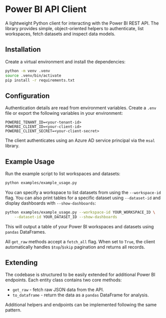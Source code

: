 # Power BI API Client

A lightweight Python client for interacting with the Power BI REST API. The
library provides simple, object-oriented helpers to authenticate, list
workspaces, fetch datasets and inspect data models.

## Installation

Create a virtual environment and install the dependencies:

```bash
python -m venv .venv
source .venv/bin/activate
pip install -r requirements.txt
```

## Configuration

Authentication details are read from environment variables. Create a `.env`
file or export the following variables in your environment:

```
POWERBI_TENANT_ID=<your-tenant-id>
POWERBI_CLIENT_ID=<your-client-id>
POWERBI_CLIENT_SECRET=<your-client-secret>
```

The client authenticates using an Azure AD service principal via the
`msal` library.

## Example Usage

Run the example script to list workspaces and datasets:

```bash
python examples/example_usage.py
```

You can specify a workspace to list datasets from using the ``--workspace-id``
flag. You can also print tables for a specific dataset using ``--dataset-id``
and display dashboards with ``--show-dashboards``:

```bash
python examples/example_usage.py --workspace-id YOUR_WORKSPACE_ID \
    --dataset-id YOUR_DATASET_ID --show-dashboards
```

This will output a table of your Power BI workspaces and datasets using
`pandas` DataFrames.

All `get_raw` methods accept a `fetch_all` flag. When set to `True`, the
client automatically handles `$top`/`$skip` pagination and returns all
records.

## Extending

The codebase is structured to be easily extended for additional Power BI
endpoints. Each entity class contains two core methods:

* `get_raw` - fetch raw JSON data from the API.
* `to_dataframe` - return the data as a `pandas` DataFrame for analysis.

Additional helpers and endpoints can be implemented following the same
pattern.
